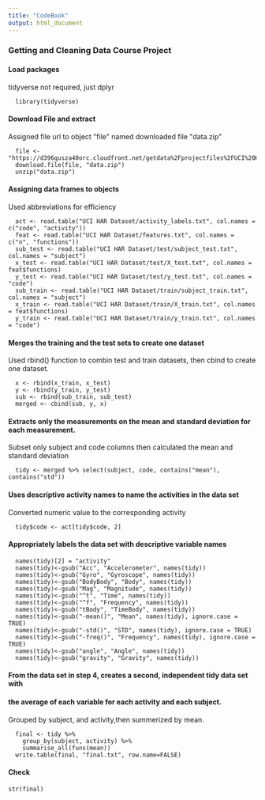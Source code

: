 ```yaml
---
title: "CodeBook"
output: html_document
---
```


### Getting and Cleaning Data Course Project

#### Load packages 
tidyverse not required, just dplyr
```{r}  
  library(tidyverse)
```

#### Download File and extract
Assigned file url to object "file" named downloaded file "data.zip"
```{r}  
  file <- "https://d396qusza40orc.cloudfront.net/getdata%2Fprojectfiles%2FUCI%20HAR%20Dataset.zip"
  download.file(file, "data.zip")
  unzip("data.zip")
```

#### Assigning data frames to objects
Used abbreviations for efficiency  

```{r}
  act <- read.table("UCI HAR Dataset/activity_labels.txt", col.names = c("code", "activity"))
  feat <- read.table("UCI HAR Dataset/features.txt", col.names = c("n", "functions"))
  sub_test <- read.table("UCI HAR Dataset/test/subject_test.txt", col.names = "subject")
  x_test <- read.table("UCI HAR Dataset/test/X_test.txt", col.names = feat$functions)
  y_test <- read.table("UCI HAR Dataset/test/y_test.txt", col.names = "code")
  sub_train <- read.table("UCI HAR Dataset/train/subject_train.txt", col.names = "subject")
  x_train <- read.table("UCI HAR Dataset/train/X_train.txt", col.names = feat$functions)
  y_train <- read.table("UCI HAR Dataset/train/y_train.txt", col.names = "code")
```
#### Merges the training and the test sets to create one dataset
Used rbind() function to combin test and train datasets, then cbind to create one dataset.
```{r}
  x <- rbind(x_train, x_test)
  y <- rbind(y_train, y_test)
  sub <- rbind(sub_train, sub_test)
  merged <- cbind(sub, y, x)
```
#### Extracts only the measurements on the mean and standard deviation for each measurement. 
Subset only subject and code columns then calculated the mean and standard deviation
```{r}
  tidy <- merged %>% select(subject, code, contains("mean"), contains("std"))
```
#### Uses descriptive activity names to name the activities in the data set
Converted numeric value to the corresponding activity 
```{r}  
  tidy$code <- act[tidy$code, 2]
```
#### Appropriately labels the data set with descriptive variable names
```{r}
  names(tidy)[2] = "activity"
  names(tidy)<-gsub("Acc", "Accelerometer", names(tidy))
  names(tidy)<-gsub("Gyro", "Gyroscope", names(tidy))
  names(tidy)<-gsub("BodyBody", "Body", names(tidy))
  names(tidy)<-gsub("Mag", "Magnitude", names(tidy))
  names(tidy)<-gsub("^t", "Time", names(tidy))
  names(tidy)<-gsub("^f", "Frequency", names(tidy))
  names(tidy)<-gsub("tBody", "TimeBody", names(tidy))
  names(tidy)<-gsub("-mean()", "Mean", names(tidy), ignore.case = TRUE)
  names(tidy)<-gsub("-std()", "STD", names(tidy), ignore.case = TRUE)
  names(tidy)<-gsub("-freq()", "Frequency", names(tidy), ignore.case = TRUE)
  names(tidy)<-gsub("angle", "Angle", names(tidy))
  names(tidy)<-gsub("gravity", "Gravity", names(tidy))
```  
#### From the data set in step 4, creates a second, independent tidy data set with
#### the average of each variable for each activity and each subject.
Grouped by subject, and activity,then summerized by mean.
```{r}  
  final <- tidy %>%
    group_by(subject, activity) %>%
    summarise_all(funs(mean))
  write.table(final, "final.txt", row.name=FALSE)
```  
#### Check
```{r}
str(final)
```
